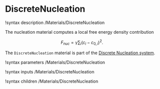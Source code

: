 # DiscreteNucleation

!syntax description /Materials/DiscreteNucleation

The nucleation material computes a local free energy density contribution

$$
F_{nuc} = \gamma\sum_i (c_i-c_{0,i})^2.
$$

The `DiscreteNucleation` material is part of the [Discrete Nucleation system](Nucleation/DiscreteNucleation.md).

!syntax parameters /Materials/DiscreteNucleation

!syntax inputs /Materials/DiscreteNucleation

!syntax children /Materials/DiscreteNucleation
